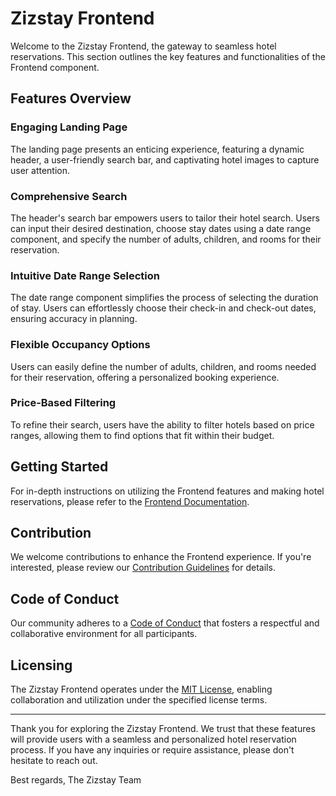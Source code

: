 # Zizstay Frontend

Welcome to the Zizstay Frontend, the gateway to seamless hotel reservations. This section outlines the key features and functionalities of the Frontend component.

## Features Overview

### Engaging Landing Page

The landing page presents an enticing experience, featuring a dynamic header, a user-friendly search bar, and captivating hotel images to capture user attention.

### Comprehensive Search

The header's search bar empowers users to tailor their hotel search. Users can input their desired destination, choose stay dates using a date range component, and specify the number of adults, children, and rooms for their reservation.

### Intuitive Date Range Selection

The date range component simplifies the process of selecting the duration of stay. Users can effortlessly choose their check-in and check-out dates, ensuring accuracy in planning.

### Flexible Occupancy Options

Users can easily define the number of adults, children, and rooms needed for their reservation, offering a personalized booking experience.

### Price-Based Filtering

To refine their search, users have the ability to filter hotels based on price ranges, allowing them to find options that fit within their budget.

## Getting Started

For in-depth instructions on utilizing the Frontend features and making hotel reservations, please refer to the [Frontend Documentation](./frontend/README.md).

## Contribution

We welcome contributions to enhance the Frontend experience. If you're interested, please review our [Contribution Guidelines](../CONTRIBUTING.md) for details.

## Code of Conduct

Our community adheres to a [Code of Conduct](../CODE_OF_CONDUCT.md) that fosters a respectful and collaborative environment for all participants.

## Licensing

The Zizstay Frontend operates under the [MIT License](../LICENSE), enabling collaboration and utilization under the specified license terms.

---

Thank you for exploring the Zizstay Frontend. We trust that these features will provide users with a seamless and personalized hotel reservation process. If you have any inquiries or require assistance, please don't hesitate to reach out.

Best regards,
The Zizstay Team
